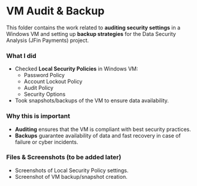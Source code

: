 # VM Audit & Backup

This folder contains the work related to **auditing security settings** in a Windows VM and setting up **backup strategies** for the Data Security Analysis (JFin Payments) project.

### What I did
- Checked **Local Security Policies** in Windows VM:
  - Password Policy
  - Account Lockout Policy
  - Audit Policy
  - Security Options
- Took snapshots/backups of the VM to ensure data availability.

### Why this is important
- **Auditing** ensures that the VM is compliant with best security practices.  
- **Backups** guarantee availability of data and fast recovery in case of failure or cyber incidents.

### Files & Screenshots (to be added later)
- Screenshots of Local Security Policy settings.
- Screenshot of VM backup/snapshot creation.
